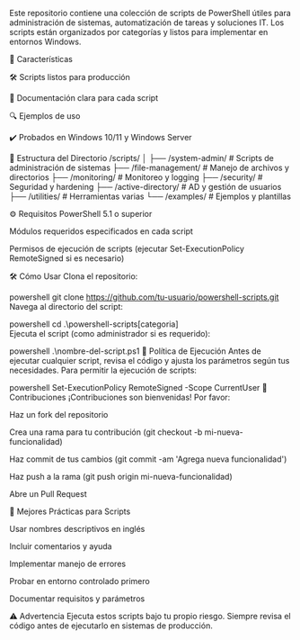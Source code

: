 Este repositorio contiene una colección de scripts de PowerShell útiles para administración de sistemas, automatización de tareas y soluciones IT. Los scripts están organizados por categorías y listos para implementar en entornos Windows.

🚀 Características

🛠️ Scripts listos para producción

📝 Documentación clara para cada script

🔍 Ejemplos de uso

✔️ Probados en Windows 10/11 y Windows Server

📁 Estructura del Directorio
/scripts/
│
├── /system-admin/          # Scripts de administración de sistemas
├── /file-management/       # Manejo de archivos y directorios
├── /monitoring/           # Monitoreo y logging
├── /security/             # Seguridad y hardening
├── /active-directory/     # AD y gestión de usuarios
├── /utilities/            # Herramientas varias
└── /examples/             # Ejemplos y plantillas

⚙️ Requisitos
PowerShell 5.1 o superior

Módulos requeridos especificados en cada script

Permisos de ejecución de scripts (ejecutar Set-ExecutionPolicy RemoteSigned si es necesario)

🛠️ Cómo Usar
Clona el repositorio:

powershell
git clone https://github.com/tu-usuario/powershell-scripts.git
Navega al directorio del script:

powershell
cd .\powershell-scripts\[categoria]\
Ejecuta el script (como administrador si es requerido):

powershell
.\nombre-del-script.ps1
📜 Política de Ejecución
Antes de ejecutar cualquier script, revisa el código y ajusta los parámetros según tus necesidades. Para permitir la ejecución de scripts:

powershell
Set-ExecutionPolicy RemoteSigned -Scope CurrentUser
🤝 Contribuciones
¡Contribuciones son bienvenidas! Por favor:

Haz un fork del repositorio

Crea una rama para tu contribución (git checkout -b mi-nueva-funcionalidad)

Haz commit de tus cambios (git commit -am 'Agrega nueva funcionalidad')

Haz push a la rama (git push origin mi-nueva-funcionalidad)

Abre un Pull Request

📌 Mejores Prácticas para Scripts

Usar nombres descriptivos en inglés

Incluir comentarios y ayuda

Implementar manejo de errores

Probar en entorno controlado primero

Documentar requisitos y parámetros

⚠️ Advertencia
Ejecuta estos scripts bajo tu propio riesgo. Siempre revisa el código antes de ejecutarlo en sistemas de producción.



